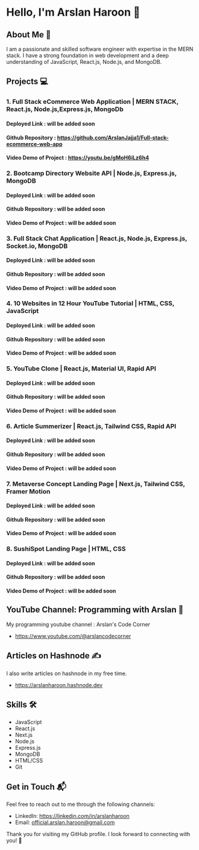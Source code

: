 # Hello, I'm Arslan Haroon 👋

## About Me 🚀

I am a passionate and skilled software engineer with expertise in the MERN stack. I have a strong foundation in web development and a deep understanding of JavaScript, React.js, Node.js, and MongoDB.

## Projects 💻

### 1. Full Stack eCommerce Web Application | MERN STACK, React.js, Node.js,Express.js, MongoDb

#### Deployed Link : will be added soon

#### Github Repository : <a href="https://github.com/ArslanJajja1/Full-stack-ecommerce-web-app" target="_blank">https://github.com/ArslanJajja1/Full-stack-ecommerce-web-app</a>

#### Video Demo of Project : <a href="https://youtu.be/gMoH6iLz6h4" target="_blank">https://youtu.be/gMoH6iLz6h4</a>


### 2. Bootcamp Directory Website API | Node.js, Express.js, MongoDB

#### Deployed Link : will be added soon
#### Github Repository : will be added soon
#### Video Demo of Project : will be added soon

### 3. Full Stack Chat Application | React.js, Node.js, Express.js, Socket.io, MongoDB

#### Deployed Link : will be added soon
#### Github Repository : will be added soon
#### Video Demo of Project : will be added soon

### 4. 10 Websites in 12 Hour YouTube Tutorial | HTML, CSS, JavaScript

#### Deployed Link : will be added soon
#### Github Repository : will be added soon
#### Video Demo of Project : will be added soon

### 5. YouTube Clone | React.js, Material UI, Rapid API

#### Deployed Link : will be added soon
#### Github Repository : will be added soon
#### Video Demo of Project : will be added soon

### 6. Article Summerizer | React.js, Tailwind CSS, Rapid API

#### Deployed Link : will be added soon
#### Github Repository : will be added soon
#### Video Demo of Project : will be added soon

### 7. Metaverse Concept Landing Page | Next.js, Tailwind CSS, Framer Motion

#### Deployed Link : will be added soon
#### Github Repository : will be added soon
#### Video Demo of Project : will be added soon

### 8. SushiSpot Landing Page | HTML, CSS

#### Deployed Link : will be added soon
#### Github Repository : will be added soon
#### Video Demo of Project : will be added soon

  
## YouTube Channel: Programming with Arslan 🎥

My programming youtube channel : Arslan's Code Corner
- https://www.youtube.com/@arslancodecorner

## Articles on Hashnode ✍️

I also write articles on hashnode in my free time.

- https://arslanharoon.hashnode.dev

## Skills 🛠️

- JavaScript
- React.js
- Next.js
- Node.js
- Express.js
- MongoDB
- HTML/CSS
- Git

## Get in Touch 📬

Feel free to reach out to me through the following channels:

- LinkedIn: https://linkedin.com/in/arslanharoon
- Email: official.arslan.haroon@gmail.com

Thank you for visiting my GitHub profile. I look forward to connecting with you! 🤝
